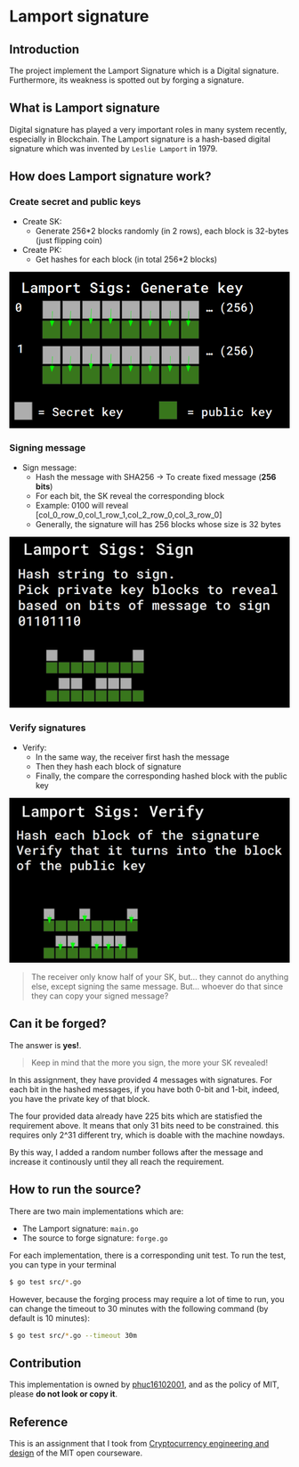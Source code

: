 # Lamport signature

## Introduction
The project implement the Lamport Signature which is a Digital signature. Furthermore, its weakness is spotted out by forging a signature. 

## What is Lamport signature
Digital signature has played a very important roles in many system recently, especially in Blockchain. The Lamport signature is a hash-based digital signature which was invented by `Leslie Lamport` in 1979.

## How does Lamport signature work?

### Create secret and public keys
- Create SK:
  - Generate 256*2 blocks randomly (in 2 rows), each block is 32-bytes (just flipping coin)
- Create PK:
  - Get hashes for each block (in total 256*2 blocks)

![lamport-genkey](img/lamport-genkey.png)

### Signing message
- Sign message:
  - Hash the message with SHA256 -> To create fixed message (**256 bits**)
  - For each bit, the SK reveal the corresponding block
  - Example: 0100 will reveal [col_0_row_0,col_1_row_1,col_2_row_0,col_3_row_0]
  - Generally, the signature will has 256 blocks whose size is 32 bytes

![lamport-sign](img/lamport-sign.png)

### Verify signatures
- Verify:
  - In the same way, the receiver first hash the message
  - Then they hash each block of signature 
  - Finally, the compare the corresponding hashed block with the public key

![lamport-verify](img/lamport-verify.png)

> The receiver only know half of your SK, but... they cannot do anything else, except signing the same message. But... whoever do that since they can copy your signed message?

## Can it be forged?
The answer is **yes!**.
> Keep in mind that the more you sign, the more your SK revealed!

In this assignment, they have provided 4 messages with signatures. For each bit in the hashed messages, if you have both 0-bit and 1-bit, indeed, you have the private key of that block. 

The four provided data already have 225 bits which are statisfied the requirement above. It means that only 31 bits need to be constrained. this requires only 2^31 different try, which is doable with the machine nowdays.

By this way, I added a random number follows after the message and increase it continously until they all reach the requirement.

## How to run the source?
There are two main implementations which are:
- The Lamport signature: `main.go`
- The source to forge signature: `forge.go`

For each implementation, there is a corresponding unit test. To run the test, you can type in your terminal
```Bash
$ go test src/*.go
``` 

However, because the forging process may require a lot of time to run, you can change the timeout to 30 minutes with the following command (by default is 10 minutes):
```Bash
$ go test src/*.go --timeout 30m
``` 

## Contribution
This implementation is owned by [phuc16102001](https://www.github.com/phuc16102001), and as the policy of MIT, please **do not look or copy it**.

## Reference
This is an assignment that I took from [Cryptocurrency engineering and design](https://ocw.mit.edu/courses/mas-s62-cryptocurrency-engineering-and-design-spring-2018) of the MIT open courseware.
